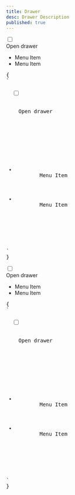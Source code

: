 ```yaml
---
title: Drawer
desc: Drawer Description
published: true
---
```


<script>
  import Component from "@components/Component.svelte"
</script>

<Component title="Drawer">
<div class="bg-base-200 drawer w-full">
  <input id="my-drawer" type="checkbox" class="drawer-toggle">
  <div class="flex flex-col items-center justify-center drawer-content">
    <label for="my-drawer" class="btn btn-primary drawer-button">Open drawer</label>
  </div> 
  <div class="drawer-side">
    <label for="my-drawer" class="drawer-overlay"></label> 
    <ul class="menu p-4 overflow-y-auto w-80 bg-base-100 text-base-content">
      <li>
        <a>Menu Item</a>
      </li> 
      <li>
        <a>Menu Item</a>
      </li>
    </ul>
  </div>
</div>
<pre slot="html">{
`<div class="bg-base-200 drawer w-full">
  <input id="my-drawer" type="checkbox" class="drawer-toggle">
  <div class="flex flex-col items-center justify-center drawer-content">
    <label for="my-drawer" class="btn btn-primary drawer-button">Open drawer</label>
  </div> 
  <div class="drawer-side">
    <label for="my-drawer" class="drawer-overlay"></label> 
    <ul class="menu p-4 overflow-y-auto w-80 bg-base-100 text-base-content">
      <li>
        <a>Menu Item</a>
      </li> 
      <li>
        <a>Menu Item</a>
      </li>
    </ul>
  </div>
</div>`
}</pre>
</Component>

<Component title="Drawer mobile" desc="Drawer is always open on desktop size. Drawer can be toggled on mobile size. Resize the browser to see toggle button on mobile size">
<div class="bg-base-200 drawer drawer-mobile w-full">
  <input id="my-drawer-2" type="checkbox" class="drawer-toggle">
  <div class="flex flex-col items-center justify-center drawer-content">
    <label for="my-drawer-2" class="btn btn-primary drawer-button lg:hidden">Open drawer</label>
  </div> 
  <div class="drawer-side">
    <label for="my-drawer-2" class="drawer-overlay"></label> 
    <ul class="menu p-4 overflow-y-auto w-80 bg-base-100 text-base-content">
      <li>
        <a>Menu Item</a>
      </li> 
      <li>
        <a>Menu Item</a>
      </li>
    </ul>
  </div>
</div>
<pre slot="html">{
`<div class="bg-base-200 drawer drawer-mobile w-full">
  <input id="my-drawer-2" type="checkbox" class="drawer-toggle">
  <div class="flex flex-col items-center justify-center drawer-content">
    <label for="my-drawer-2" class="btn btn-primary drawer-button lg:hidden">Open drawer</label>
  </div> 
  <div class="drawer-side">
    <label for="my-drawer-2" class="drawer-overlay"></label> 
    <ul class="menu p-4 overflow-y-auto w-80 bg-base-100 text-base-content">
      <li>
        <a>Menu Item</a>
      </li> 
      <li>
        <a>Menu Item</a>
      </li>
    </ul>
  </div>
</div>`
}</pre>
</Component>
